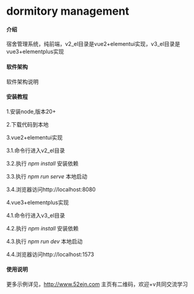 # dormitory management

#### 介绍
宿舍管理系统，纯前端，v2_el目录是vue2+elementui实现，v3_el目录是vue3+elementplus实现

#### 软件架构
软件架构说明


#### 安装教程

1.安装node,版本20+

2.下载代码到本地

3.vue2+elementui实现

3.1.命令行进入v2_el目录

3.2.执行  _npm install_  安装依赖

3.3.执行  _npm run serve_  本地启动

3.4.浏览器访问http://localhost:8080

4.vue3+elementplus实现

4.1.命令行进入v3_el目录

4.2.执行  _npm install_  安装依赖

4.3.执行  _npm run dev_  本地启动

4.4.浏览器访问http://localhost:1573


#### 使用说明

更多示例详见，http://www.52ejn.com
主页有二维码，欢迎+v共同交流学习